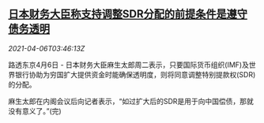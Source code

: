 <!--1617681663000-->
[日本财务大臣称支持调整SDR分配的前提条件是遵守债务透明](https://cn.reuters.com/article/japan-imf-sdr-0406-idCNKBS2BT0A3)
------

<div><i>2021-04-06T03:46:13Z</i></div><p>路透东京4月6日 - 日本财务大臣麻生太郎周二表示，只要国际货币组织(IMF)及世界银行协助为穷国扩大提供资金时能确保透明度，则将同意调整特别提款权(SDR)的分配。</p><p>麻生太郎在内阁会议后向记者表示，“如过扩大后的SDR是用于向中国偿债，那就没有意义了。”(完)</p>
